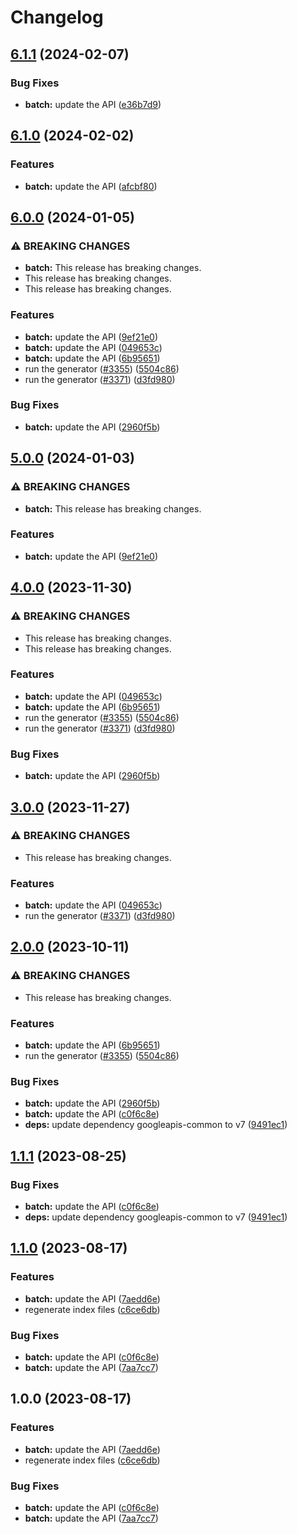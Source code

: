 # Changelog

## [6.1.1](https://github.com/googleapis/google-api-nodejs-client/compare/batch-v6.1.0...batch-v6.1.1) (2024-02-07)


### Bug Fixes

* **batch:** update the API ([e36b7d9](https://github.com/googleapis/google-api-nodejs-client/commit/e36b7d985cf3ed72efdfc3a69a47b4bd72a16d06))

## [6.1.0](https://github.com/googleapis/google-api-nodejs-client/compare/batch-v6.0.0...batch-v6.1.0) (2024-02-02)


### Features

* **batch:** update the API ([afcbf80](https://github.com/googleapis/google-api-nodejs-client/commit/afcbf805b24a9b789554df7bfb2d8cc22e304436))

## [6.0.0](https://github.com/googleapis/google-api-nodejs-client/compare/batch-v5.0.0...batch-v6.0.0) (2024-01-05)


### ⚠ BREAKING CHANGES

* **batch:** This release has breaking changes.
* This release has breaking changes.
* This release has breaking changes.

### Features

* **batch:** update the API ([9ef21e0](https://github.com/googleapis/google-api-nodejs-client/commit/9ef21e04593fc74206167811071c92c5c033a728))
* **batch:** update the API ([049653c](https://github.com/googleapis/google-api-nodejs-client/commit/049653cc4591570233e3df70c6b06f5c920f4e3c))
* **batch:** update the API ([6b95651](https://github.com/googleapis/google-api-nodejs-client/commit/6b95651b4450570acc66255f467f915f12d52115))
* run the generator ([#3355](https://github.com/googleapis/google-api-nodejs-client/issues/3355)) ([5504c86](https://github.com/googleapis/google-api-nodejs-client/commit/5504c86fd61740886047320e2ed70f02a164acd7))
* run the generator ([#3371](https://github.com/googleapis/google-api-nodejs-client/issues/3371)) ([d3fd980](https://github.com/googleapis/google-api-nodejs-client/commit/d3fd980907c318048c7ee471c38033cf529a3c04))


### Bug Fixes

* **batch:** update the API ([2960f5b](https://github.com/googleapis/google-api-nodejs-client/commit/2960f5b8b48ee7d40c668a3dc4a5ffe8b873a4dd))

## [5.0.0](https://github.com/googleapis/google-api-nodejs-client/compare/batch-v4.0.0...batch-v5.0.0) (2024-01-03)


### ⚠ BREAKING CHANGES

* **batch:** This release has breaking changes.

### Features

* **batch:** update the API ([9ef21e0](https://github.com/googleapis/google-api-nodejs-client/commit/9ef21e04593fc74206167811071c92c5c033a728))

## [4.0.0](https://github.com/googleapis/google-api-nodejs-client/compare/batch-v3.0.0...batch-v4.0.0) (2023-11-30)


### ⚠ BREAKING CHANGES

* This release has breaking changes.
* This release has breaking changes.

### Features

* **batch:** update the API ([049653c](https://github.com/googleapis/google-api-nodejs-client/commit/049653cc4591570233e3df70c6b06f5c920f4e3c))
* **batch:** update the API ([6b95651](https://github.com/googleapis/google-api-nodejs-client/commit/6b95651b4450570acc66255f467f915f12d52115))
* run the generator ([#3355](https://github.com/googleapis/google-api-nodejs-client/issues/3355)) ([5504c86](https://github.com/googleapis/google-api-nodejs-client/commit/5504c86fd61740886047320e2ed70f02a164acd7))
* run the generator ([#3371](https://github.com/googleapis/google-api-nodejs-client/issues/3371)) ([d3fd980](https://github.com/googleapis/google-api-nodejs-client/commit/d3fd980907c318048c7ee471c38033cf529a3c04))


### Bug Fixes

* **batch:** update the API ([2960f5b](https://github.com/googleapis/google-api-nodejs-client/commit/2960f5b8b48ee7d40c668a3dc4a5ffe8b873a4dd))

## [3.0.0](https://github.com/googleapis/google-api-nodejs-client/compare/batch-v2.0.0...batch-v3.0.0) (2023-11-27)


### ⚠ BREAKING CHANGES

* This release has breaking changes.

### Features

* **batch:** update the API ([049653c](https://github.com/googleapis/google-api-nodejs-client/commit/049653cc4591570233e3df70c6b06f5c920f4e3c))
* run the generator ([#3371](https://github.com/googleapis/google-api-nodejs-client/issues/3371)) ([d3fd980](https://github.com/googleapis/google-api-nodejs-client/commit/d3fd980907c318048c7ee471c38033cf529a3c04))

## [2.0.0](https://github.com/googleapis/google-api-nodejs-client/compare/batch-v1.1.1...batch-v2.0.0) (2023-10-11)


### ⚠ BREAKING CHANGES

* This release has breaking changes.

### Features

* **batch:** update the API ([6b95651](https://github.com/googleapis/google-api-nodejs-client/commit/6b95651b4450570acc66255f467f915f12d52115))
* run the generator ([#3355](https://github.com/googleapis/google-api-nodejs-client/issues/3355)) ([5504c86](https://github.com/googleapis/google-api-nodejs-client/commit/5504c86fd61740886047320e2ed70f02a164acd7))


### Bug Fixes

* **batch:** update the API ([2960f5b](https://github.com/googleapis/google-api-nodejs-client/commit/2960f5b8b48ee7d40c668a3dc4a5ffe8b873a4dd))
* **batch:** update the API ([c0f6c8e](https://github.com/googleapis/google-api-nodejs-client/commit/c0f6c8ebae4dafa763abf2748d42d98e5da3ca43))
* **deps:** update dependency googleapis-common to v7 ([9491ec1](https://github.com/googleapis/google-api-nodejs-client/commit/9491ec1cdc3c413e7d73edcfcd59cf5c28a7c855))

## [1.1.1](https://github.com/googleapis/google-api-nodejs-client/compare/batch-v1.1.0...batch-v1.1.1) (2023-08-25)


### Bug Fixes

* **batch:** update the API ([c0f6c8e](https://github.com/googleapis/google-api-nodejs-client/commit/c0f6c8ebae4dafa763abf2748d42d98e5da3ca43))
* **deps:** update dependency googleapis-common to v7 ([9491ec1](https://github.com/googleapis/google-api-nodejs-client/commit/9491ec1cdc3c413e7d73edcfcd59cf5c28a7c855))

## [1.1.0](https://github.com/googleapis/google-api-nodejs-client/compare/batch-v1.0.0...batch-v1.1.0) (2023-08-17)


### Features

* **batch:** update the API ([7aedd6e](https://github.com/googleapis/google-api-nodejs-client/commit/7aedd6e6e4e8cd03f8fddcf9f9c0044b38409d8a))
* regenerate index files ([c6ce6db](https://github.com/googleapis/google-api-nodejs-client/commit/c6ce6db24417be7ec0d5cb572288042973a390e0))


### Bug Fixes

* **batch:** update the API ([c0f6c8e](https://github.com/googleapis/google-api-nodejs-client/commit/c0f6c8ebae4dafa763abf2748d42d98e5da3ca43))
* **batch:** update the API ([7aa7cc7](https://github.com/googleapis/google-api-nodejs-client/commit/7aa7cc702d119b3ee3849b5e84eee84f9d9918b0))

## 1.0.0 (2023-08-17)


### Features

* **batch:** update the API ([7aedd6e](https://github.com/googleapis/google-api-nodejs-client/commit/7aedd6e6e4e8cd03f8fddcf9f9c0044b38409d8a))
* regenerate index files ([c6ce6db](https://github.com/googleapis/google-api-nodejs-client/commit/c6ce6db24417be7ec0d5cb572288042973a390e0))


### Bug Fixes

* **batch:** update the API ([c0f6c8e](https://github.com/googleapis/google-api-nodejs-client/commit/c0f6c8ebae4dafa763abf2748d42d98e5da3ca43))
* **batch:** update the API ([7aa7cc7](https://github.com/googleapis/google-api-nodejs-client/commit/7aa7cc702d119b3ee3849b5e84eee84f9d9918b0))

